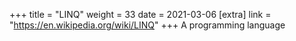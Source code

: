 +++
title = "LINQ"
weight = 33
date = 2021-03-06
[extra]
link = "https://en.wikipedia.org/wiki/LINQ"
+++
A programming language

